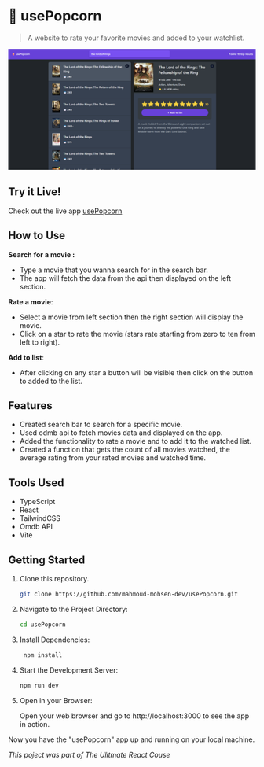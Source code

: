 # 🍿 usePopcorn

> A website to rate your favorite movies and added to your watchlist.

<img src='./public/usePopcorn-preview.png'></img>

## Try it Live!

Check out the live app [usePopcorn](https://use-pop-corn-react.vercel.app/)

## How to Use

**Search for a movie :**

-   Type a movie that you wanna search for in the search bar.
-   The app will fetch the data from the api then displayed on the left section.

**Rate a movie**:

-   Select a movie from left section then the right section will display the movie.
-   Click on a star to rate the movie (stars rate starting from zero to ten from left to right).

**Add to list**:

-   After clicking on any star a button will be visible then click on the button to added to the list.

## Features

-   Created search bar to search for a specific movie.
-   Used odmb api to fetch movies data and displayed on the app.
-   Added the functionality to rate a movie and to add it to the watched list.
-   Created a function that gets the count of all movies watched, the average rating from your rated movies and watched time.

## Tools Used

-   TypeScript
-   React
-   TailwindCSS
-   Omdb API
-   Vite

## Getting Started

1. Clone this repository.

    ```bash
    git clone https://github.com/mahmoud-mohsen-dev/usePopcorn.git
    ```

2. Navigate to the Project Directory:
    ```bash
    cd usePopcorn
    ```
3. Install Dependencies:

    ```bash
     npm install
    ```

4. Start the Development Server:

    ```bash
    npm run dev
    ```

5. Open in your Browser:

    Open your web browser and go to http://localhost:3000 to see the app in action.

Now you have the "usePopcorn" app up and running on your local machine.

_This poject was part of The Ulitmate React Couse_
